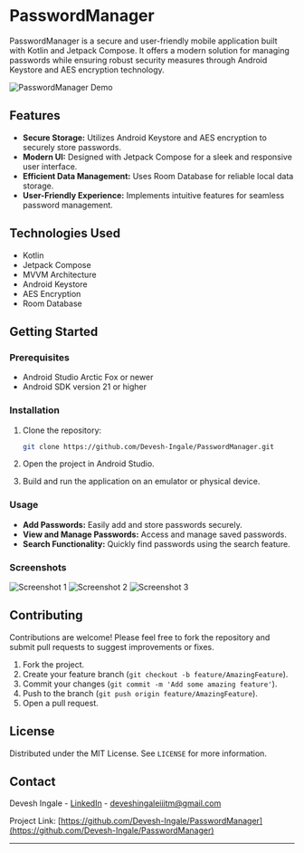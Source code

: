 

# PasswordManager

PasswordManager is a secure and user-friendly mobile application built with Kotlin and Jetpack Compose. It offers a modern solution for managing passwords while ensuring robust security measures through Android Keystore and AES encryption technology.

![PasswordManager Demo](demo.gif)

## Features

- **Secure Storage:** Utilizes Android Keystore and AES encryption to securely store passwords.
- **Modern UI:** Designed with Jetpack Compose for a sleek and responsive user interface.
- **Efficient Data Management:** Uses Room Database for reliable local data storage.
- **User-Friendly Experience:** Implements intuitive features for seamless password management.

## Technologies Used

- Kotlin
- Jetpack Compose
- MVVM Architecture
- Android Keystore
- AES Encryption
- Room Database

## Getting Started

### Prerequisites

- Android Studio Arctic Fox or newer
- Android SDK version 21 or higher

### Installation

1. Clone the repository:

   ```bash
   git clone https://github.com/Devesh-Ingale/PasswordManager.git
   ```

2. Open the project in Android Studio.

3. Build and run the application on an emulator or physical device.

### Usage

- **Add Passwords:** Easily add and store passwords securely.
- **View and Manage Passwords:** Access and manage saved passwords.
- **Search Functionality:** Quickly find passwords using the search feature.

### Screenshots

![Screenshot 1](screenshots/screenshot1.png)
![Screenshot 2](screenshots/screenshot2.png)
![Screenshot 3](screenshots/screenshot3.png)

## Contributing

Contributions are welcome! Please feel free to fork the repository and submit pull requests to suggest improvements or fixes.

1. Fork the project.
2. Create your feature branch (`git checkout -b feature/AmazingFeature`).
3. Commit your changes (`git commit -m 'Add some amazing feature'`).
4. Push to the branch (`git push origin feature/AmazingFeature`).
5. Open a pull request.

## License

Distributed under the MIT License. See `LICENSE` for more information.

## Contact

Devesh Ingale - [LinkedIn](https://www.linkedin.com/in/devesh-ingale/) - deveshingaleiiitm@gmail.com

Project Link: [https://github.com/Devesh-Ingale/PasswordManager](https://github.com/Devesh-Ingale/PasswordManager)

---

